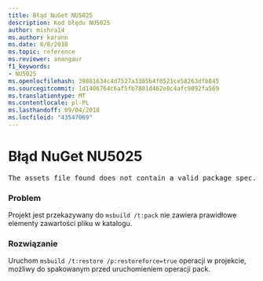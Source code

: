 ```yaml
---
title: Błąd NuGet NU5025
description: Kod błędu NU5025
author: mishra14
ms.author: karann
ms.date: 8/8/2018
ms.topic: reference
ms.reviewer: anangaur
f1_keywords:
- NU5025
ms.openlocfilehash: 39881634c4d7527a3385b4f0521ce58263dfb845
ms.sourcegitcommit: 1d1406764c6af5fb7801d462e0c4afc9092fa569
ms.translationtype: MT
ms.contentlocale: pl-PL
ms.lasthandoff: 09/04/2018
ms.locfileid: "43547069"
---
```

# <a name="nuget-error-nu5025"></a>Błąd NuGet NU5025
<pre>The assets file found does not contain a valid package spec. Try restoring the project again. The location of the assets file is F:\project\obj\project.assets.json.</pre>

### <a name="issue"></a>Problem

Projekt jest przekazywany do `msbuild /t:pack` nie zawiera prawidłowe elementy zawartości pliku w katalogu.


### <a name="solution"></a>Rozwiązanie

Uruchom `msbuild /t:restore /p:restoreforce=true` operacji w projekcie, możliwy do spakowanym przed uruchomieniem operacji pack.

